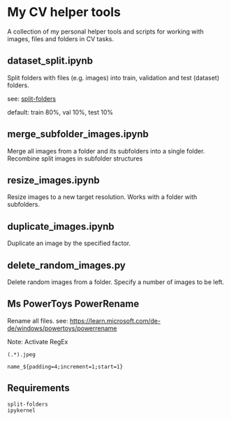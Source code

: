 # My CV helper tools

A collection of my personal helper tools and scripts for working with images, files and folders in CV tasks.

## dataset_split.ipynb

Split folders with files (e.g. images) into train, validation and test (dataset) folders.

see: [split-folders](https://github.com/jfilter/split-folders)

default: train 80%, val 10%, test 10%

## merge_subfolder_images.ipynb

Merge all images from a folder and its subfolders into a single folder. Recombine split images in subfolder structures

## resize_images.ipynb

Resize images to a new target resolution. Works with a folder with subfolders.

## duplicate_images.ipynb

Duplicate an image by the specified factor.

## delete_random_images.py

Delete random images from a folder. Specify a number of images to be left.

## Ms PowerToys PowerRename

Rename all files. see: https://learn.microsoft.com/de-de/windows/powertoys/powerrename

Note: Activate RegEx

```
(.*).jpeg

name_${padding=4;increment=1;start=1}

```

## Requirements

```
split-folders
ipykernel
```